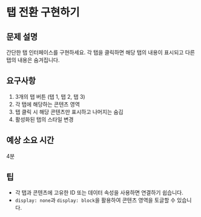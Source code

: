 # 탭 전환 구현하기

## 문제 설명
간단한 탭 인터페이스를 구현하세요. 각 탭을 클릭하면 해당 탭의 내용이 표시되고 다른 탭의 내용은 숨겨집니다.

## 요구사항
1. 3개의 탭 버튼 (탭 1, 탭 2, 탭 3)
2. 각 탭에 해당하는 콘텐츠 영역
3. 탭 클릭 시 해당 콘텐츠만 표시하고 나머지는 숨김
4. 활성화된 탭의 스타일 변경

## 예상 소요 시간
4분

## 팁
- 각 탭과 콘텐츠에 고유한 ID 또는 데이터 속성을 사용하면 연결하기 쉽습니다.
- `display: none`과 `display: block`을 활용하여 콘텐츠 영역을 토글할 수 있습니다.
